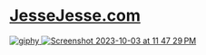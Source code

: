 # <a href="https://www.jessejesse.com"> JesseJesse.com
![giphy](https://github.com/sudo-self/JesseJesse/assets/119916323/a09fc28c-06d9-4568-9767-494e3e6ba0ec)
![Screenshot 2023-10-03 at 11 47 29 PM](https://github.com/sudo-self/JesseJesse/assets/119916323/e5a27c77-7e82-4751-9f06-6c34bbf29fa7)
